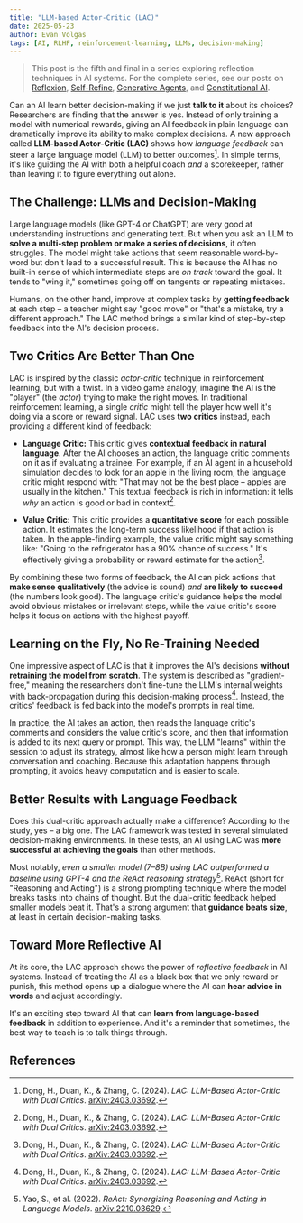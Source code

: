 ```yaml
---
title: "LLM-based Actor-Critic (LAC)"
date: 2025-05-23
author: Evan Volgas
tags: [AI, RLHF, reinforcement-learning, LLMs, decision-making]
---
```


> This post is the fifth and final in a series exploring reflection techniques in AI systems. For the complete series, see our posts on [Reflexion](/2025/05/19/reflexion.html), [Self-Refine](/2025/05/20/self-refine.html), [Generative Agents](/2025/05/21/generative-agents.html), and [Constitutional AI](/2025/05/22/constitutional-ai.html).

Can an AI learn better decision-making if we just **talk to it** about its choices? Researchers are finding that the answer is yes. Instead of only training a model with numerical rewards, giving an AI feedback in plain language can dramatically improve its ability to make complex decisions. A new approach called **LLM-based Actor-Critic (LAC)** shows how *language feedback* can steer a large language model (LLM) to better outcomes[^1]. In simple terms, it's like guiding the AI with both a helpful coach *and* a scorekeeper, rather than leaving it to figure everything out alone.

## The Challenge: LLMs and Decision-Making

Large language models (like GPT-4 or ChatGPT) are very good at understanding instructions and generating text. But when you ask an LLM to **solve a multi-step problem or make a series of decisions**, it often struggles. The model might take actions that seem reasonable word-by-word but don't lead to a successful result. This is because the AI has no built-in sense of which intermediate steps are *on track* toward the goal. It tends to "wing it," sometimes going off on tangents or repeating mistakes.

Humans, on the other hand, improve at complex tasks by **getting feedback** at each step – a teacher might say "good move" or "that's a mistake, try a different approach." The LAC method brings a similar kind of step-by-step feedback into the AI's decision process.

## Two Critics Are Better Than One

LAC is inspired by the classic *actor-critic* technique in reinforcement learning, but with a twist. In a video game analogy, imagine the AI is the "player" (the *actor*) trying to make the right moves. In traditional reinforcement learning, a single *critic* might tell the player how well it's doing via a score or reward signal. LAC uses **two critics** instead, each providing a different kind of feedback:

- **Language Critic:** This critic gives **contextual feedback in natural language**. After the AI chooses an action, the language critic comments on it as if evaluating a trainee. For example, if an AI agent in a household simulation decides to look for an apple in the living room, the language critic might respond with: "That may not be the best place – apples are usually in the kitchen." This textual feedback is rich in information: it tells *why* an action is good or bad in context[^1].

- **Value Critic:** This critic provides a **quantitative score** for each possible action. It estimates the long-term success likelihood if that action is taken. In the apple-finding example, the value critic might say something like: "Going to the refrigerator has a 90% chance of success." It's effectively giving a probability or reward estimate for the action[^1].

By combining these two forms of feedback, the AI can pick actions that **make sense qualitatively** (the advice is sound) *and* **are likely to succeed** (the numbers look good). The language critic's guidance helps the model avoid obvious mistakes or irrelevant steps, while the value critic's score helps it focus on actions with the highest payoff.

## Learning on the Fly, No Re-Training Needed

One impressive aspect of LAC is that it improves the AI's decisions **without retraining the model from scratch**. The system is described as "gradient-free," meaning the researchers don't fine-tune the LLM's internal weights with back-propagation during this decision-making process[^1]. Instead, the critics' feedback is fed back into the model's prompts in real time.

In practice, the AI takes an action, then reads the language critic's comments and considers the value critic's score, and then that information is added to its next query or prompt. This way, the LLM "learns" within the session to adjust its strategy, almost like how a person might learn through conversation and coaching. Because this adaptation happens through prompting, it avoids heavy computation and is easier to scale.

## Better Results with Language Feedback

Does this dual-critic approach actually make a difference? According to the study, yes – a big one. The LAC framework was tested in several simulated decision-making environments. In these tests, an AI using LAC was **more successful at achieving the goals** than other methods.

Most notably, *even a smaller model (7–8B) using LAC outperformed a baseline using GPT-4 and the ReAct reasoning strategy*[^2]. ReAct (short for "Reasoning and Acting") is a strong prompting technique where the model breaks tasks into chains of thought. But the dual-critic feedback helped smaller models beat it. That's a strong argument that **guidance beats size**, at least in certain decision-making tasks.

## Toward More Reflective AI

At its core, the LAC approach shows the power of *reflective feedback* in AI systems. Instead of treating the AI as a black box that we only reward or punish, this method opens up a dialogue where the AI can **hear advice in words** and adjust accordingly.

It's an exciting step toward AI that can **learn from language-based feedback** in addition to experience. And it's a reminder that sometimes, the best way to teach is to talk things through.

## References

[^1]: Dong, H., Duan, K., & Zhang, C. (2024). *LAC: LLM-Based Actor-Critic with Dual Critics*. [arXiv:2403.03692](https://arxiv.org/abs/2403.03692).

[^2]: Yao, S., et al. (2022). *ReAct: Synergizing Reasoning and Acting in Language Models*. [arXiv:2210.03629](https://arxiv.org/abs/2210.03629).

